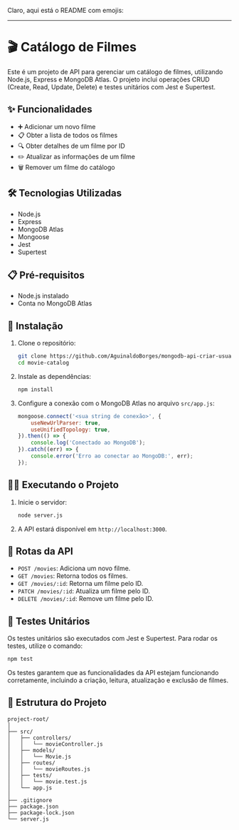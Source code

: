 Claro, aqui está o README com emojis:

---

# 🎬 Catálogo de Filmes

Este é um projeto de API para gerenciar um catálogo de filmes, utilizando Node.js, Express e MongoDB Atlas. O projeto inclui operações CRUD (Create, Read, Update, Delete) e testes unitários com Jest e Supertest.

## ✨ Funcionalidades

- ➕ Adicionar um novo filme
- 📋 Obter a lista de todos os filmes
- 🔍 Obter detalhes de um filme por ID
- ✏️ Atualizar as informações de um filme
- 🗑️ Remover um filme do catálogo

## 🛠️ Tecnologias Utilizadas

- Node.js
- Express
- MongoDB Atlas
- Mongoose
- Jest
- Supertest

## 📋 Pré-requisitos

- Node.js instalado
- Conta no MongoDB Atlas

## 🚀 Instalação

1. Clone o repositório:
   ```bash
   git clone https://github.com/AguinaldoBorges/mongodb-api-criar-usuario.git
   cd movie-catalog
   ```

2. Instale as dependências:
   ```bash
   npm install
   ```

3. Configure a conexão com o MongoDB Atlas no arquivo `src/app.js`:
   ```javascript
   mongoose.connect('<sua string de conexão>', {
       useNewUrlParser: true,
       useUnifiedTopology: true,
   }).then(() => {
       console.log('Conectado ao MongoDB');
   }).catch((err) => {
       console.error('Erro ao conectar ao MongoDB:', err);
   });
   ```

## 🏃‍♂️ Executando o Projeto

1. Inicie o servidor:
   ```bash
   node server.js
   ```

2. A API estará disponível em `http://localhost:3000`.

## 🔄 Rotas da API

- `POST /movies`: Adiciona um novo filme.
- `GET /movies`: Retorna todos os filmes.
- `GET /movies/:id`: Retorna um filme pelo ID.
- `PATCH /movies/:id`: Atualiza um filme pelo ID.
- `DELETE /movies/:id`: Remove um filme pelo ID.

## 🧪 Testes Unitários

Os testes unitários são executados com Jest e Supertest. Para rodar os testes, utilize o comando:

```bash
npm test
```

Os testes garantem que as funcionalidades da API estejam funcionando corretamente, incluindo a criação, leitura, atualização e exclusão de filmes.

## 📂 Estrutura do Projeto

```
project-root/
│
├── src/
│   ├── controllers/
│   │   └── movieController.js
│   ├── models/
│   │   └── Movie.js
│   ├── routes/
│   │   └── movieRoutes.js
│   ├── tests/
│   │   └── movie.test.js
│   └── app.js
│
├── .gitignore
├── package.json
├── package-lock.json
└── server.js
```
